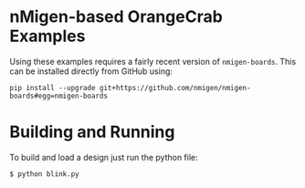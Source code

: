 # nMigen-based OrangeCrab Examples
Using these examples requires a fairly recent version of `nmigen-boards`. This
can be installed directly from GitHub using:

```
pip install --upgrade git+https://github.com/nmigen/nmigen-boards#egg=nmigen-boards
```

# Building and Running
To build and load a design just run the python file:

```
$ python blink.py
```
